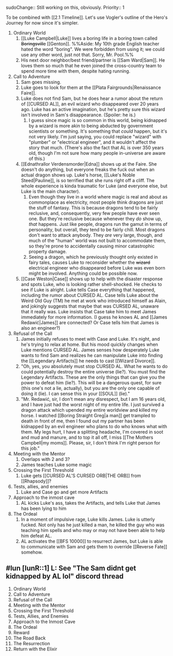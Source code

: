 sudoChange:: Still working on this, obviously.
Priority:: 1

To be combined with [[2.1 Timeline]]. Let's use Vogler's outline of the Hero's Journey for now since it's simpler.

1. Ordinary World
	1. [[Luke Campbell|Luke]] lives a boring life in a boring town called ~~Boringsville~~ [[Genton]]. %%Aside: My 10th grade English teacher hated the word "boring". We were forbidden from using it; we could use any other word, just not that. Sorry, Mr. Pool.%%
	2. His next door neighbor/best friend/partner is [[Sam Ward|Sam]]. He loves them so much that he even joined the cross-country team to spend more time with them, despite hating running.
2. Call to Adventure
	1. Sam goes missing.
	2. Luke goes to look for them at the [[Plata Fairgrounds|Renaissance Faire]].
	3. Luke does not find Sam, but he does hear a rumor about the return of [[CURSED AL]], an evil wizard who disappeared over 20 years ago. Luke has an active imagination, but he's pretty sure this wizard isn't involved in Sam's disappearance. (Spoiler: he is.)
		1. I guess since magic is so common in this world, being kidnapped by a wizard is more akin to being abducted by government scientists or something. It's something that *could* happen, but it's not very likely. I'm just saying, you could replace "wizard" with "plumber" or "electrical engineer", and it wouldn't affect the story that much. (There's also the fact that AL is over 350 years old, though I'm not sure how many people in-universe are aware of this.) 
	4. [[Ednathrallor Verdensmorder|Edna]] shows up at the Faire. She doesn't do anything, but everyone freaks the fuck out when an actual dragon shows up. Luke's horse, [[Luke's Noble Steed|Pauline]], is so terrified that she runs right off a cliff. The whole experience is kinda traumatic for Luke (and everyone else, but Luke is the main character).
		1. Even though they live in a world where magic is real and about as commonplace as electricity, most people think dragons are just the stuff of fantasy. This is because dragons tend to be fairly reclusive, and, consequently, very few people have ever seen one. But they're reclusive because whenever they *do* show up, *that* happens. Just like people, dragons run the gamut in terms of personality, but overall, they tend to be fairly chill. Most dragons don't want to attack anybody. They *are* very large, though, and much of the "human" world was not built to accommodate them, so they're prone to accidentally causing minor catastrophic property damage.
		2. Seeing a dragon, which he previously thought only existed in fairy tales, causes Luke to reconsider whether the ~~wizard~~ electrical engineer who disappeared before Luke was even born might be involved. Anything could be possible now.
	5. [[Case Weston|Case]] shows up to help with the disaster response and spots Luke, who is looking rather shell-shocked. He checks to see if Luke is alright. Luke tells Case everything that happened, including the rumor about CURSED AL. Case tells Luke about the Weird Old Guy (TM) he met at work who introduced himself as Alain, and jokingly suggests that maybe that was CURSED AL, unaware that it really was. Luke insists that Case take him to meet James immediately for more information. (I guess he knows AL and [[James Redawić|James]] are connected? Or Case tells him that James is also an engineer?)
3. Refusal of the Call
	1. James initially refuses to meet with Case and Luke. It's night, and he's trying to relax at home. But his mood quickly changes when Luke mentions CURSED AL. James senses how desperately Luke wants to find Sam and realizes he can manipulate Luke into finding the [[Legendary Artifacts]] he needs to cast [[Wizard Divorce]].
	2. "Oh, yes, you absolutely must stop CURSED AL. What he wants to do could potentially destroy the entire universe (lie?). You must find the Legendary Artifacts. These are the only things that can give you the power to defeat him (lie?). This will be a dangerous quest, for sure (this one's not a lie, actually), but you are the only one capable of doing it (lie). I can sense this in your [[SOUL]] (lie)."
	3. "Mr. Redawić, sir, I don't mean any disrespect, but I am 16 years old, and I have just had the worst night of my entire life. I just survived a dragon attack which upended my entire worldview and killed my horse. I watched [[Boring Straight Greg|a man]] get trampled to death in front of me, then I found out my partner has been kidnapped by an evil engineer who plans to do who knows what with them. My legs hurt, I have a splitting headache, I'm covered in soot and mud and manure, and to top it all off, I miss [[The Mothers Campbell|my moms]]. Please, sir, I don't think I'm right person for this job."
4. Meeting with the Mentor
	1. Overlaps with 2 and 3?
	2. James teaches Luke some magic
5. Crossing the First Threshold
	1. Luke gets [[CURSED AL'S CURSED ORB|THE ORB]] from [[Rhapsody]]?
6. Tests, allies, and enemies
	1. Luke and Case go and get more Artifacts
7. Approach to the inmost cave
	1. AL kicks Luke's ass, takes the Artifacts, and tells Luke that James has been lying to him
8. The Ordeal
	1. In a moment of impulsive rage, Luke kills James. Luke is utterly fucked. Not only has he just killed a man, he killed the guy who was teaching him spells and who may or may not have been able to help him defeat AL.
	2. AL activates the [[BFS 10000]] to resurrect James, but Luke is able to communicate with Sam and gets them to override [[Reverse Fate]] somehow.
 
 #lun [lunR::1]
 L: See "The Sam didnt get kidnapped by AL lol" discord thread
 ---
1. Ordinary World
2. Call to Adventure
3. Refusal of the Call
4. Meeting with the Mentor
5. Crossing the First Threshold
6. Tests, Allies, and Enemies
7. Approach to the Inmost Cave
8. The Ordeal
9. Reward
10. The Road Back
11. The Resurrection
12. Return with the Elixir